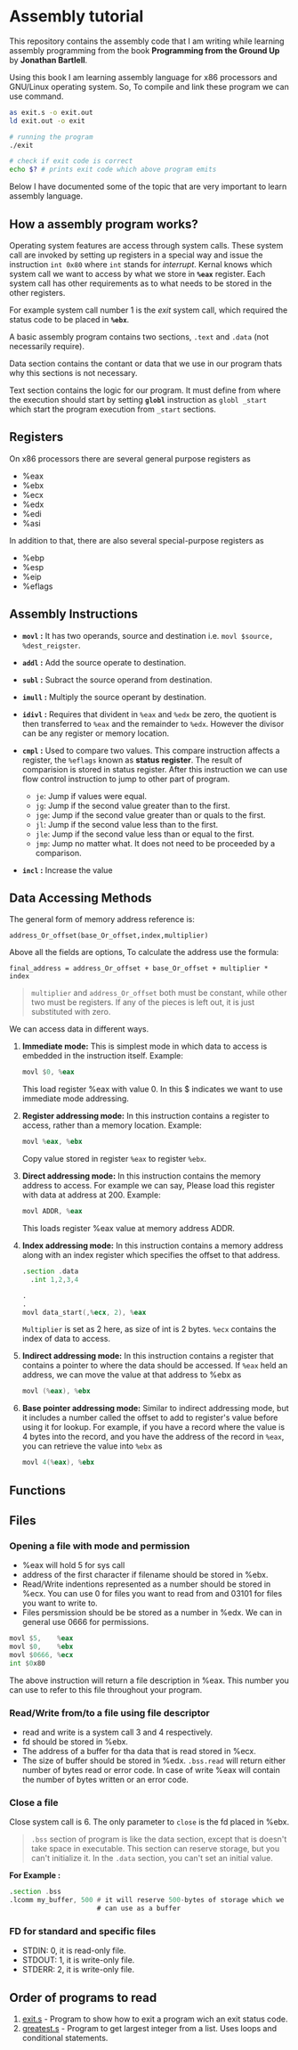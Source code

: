 # Assembly tutorial

This repository contains the assembly code that I am writing while learning assembly programming from the book **Programming from the Ground Up** by **Jonathan Bartlell**.

Using this book I am learning assembly language for x86 processors and GNU/Linux operating system. So, To compile and link these program we can use command.

```bash
as exit.s -o exit.out
ld exit.out -o exit

# running the program
./exit

# check if exit code is correct
echo $? # prints exit code which above program emits
```

Below I have documented some of the topic that are very important to learn assembly language.

## How a assembly program works?

Operating system features are access through system calls. These system call are invoked by setting up registers in a special way and issue the instruction `int 0x80` where `int` stands for _interrupt_. Kernal knows which system call we want to access by what we store in __`%eax`__ register. Each system call has other requirements as to what needs to be stored in the other registers.

For example system call number 1 is the _exit_ system call, which required the status code to be placed in __`%ebx`__.

A basic assembly program contains two sections, `.text` and `.data` (not necessarily require).

Data section contains the contant or data that we use in our program thats why this sections is not necessary. 

Text section contains the logic for our program. It must define from where the execution should start by setting __`globl`__ instruction as `globl _start` which start the program execution from `_start` sections.

## Registers

On x86 processors there are several general purpose registers as

- %eax
- %ebx
- %ecx
- %edx
- %edi
- %asi

In addition to that, there are also several special-purpose registers as

- %ebp
- %esp
- %eip
- %eflags

## Assembly Instructions

- __`movl` :__ It has two operands, source and destination i.e. `movl $source, %dest_reigster`.

- __`addl` :__ Add the source operate to destination.

- __`subl` :__ Subract the source operand from destination.

- __`imull` :__ Multiply the source operant by destination.

- __`idivl` :__ Requires that divident in `%eax` and `%edx` be zero, the quotient is then transferred to `%eax` and the remainder to `%edx`. However the divisor can be any register or memory location.

- __`cmpl` :__ Used to compare two values. This compare instruction affects a register, the `%eflags` known as __status register__. The result of comparision is stored in status register. After this instruction we can use flow control instruction to jump to other part of program.
  * `je`: Jump if values were equal.
  * `jg`: Jump if the second value greater than to the first.
  * `jge`: Jump if the second value greater than or quals to the first.
  * `jl`: Jump if the second value less than to the first.
  * `jle`: Jump if the second value less than or equal to the first.
  * `jmp`: Jump no matter what. It does not need to be proceeded by a comparison.
 
- __`incl` :__ Increase the value 

## Data Accessing Methods

The general form of memory address reference is:

`address_Or_offset(base_Or_offset,index,multiplier)`

Above all the fields are options, To calculate the address use the formula:

`final_address = address_Or_offset + base_Or_offset + multiplier * index`

> `multiplier` and `address_Or_offset` both must be constant, while other two must be registers. If any of the pieces is left out, it is just substituted with zero.

We can access data in different ways.

1. __Immediate mode:__ This is simplest mode in which data to access is embedded in the instruction itself. Example: 
   ```asm
   movl $0, %eax
   ```

   This load register %eax with value 0. In this $ indicates we want to use immediate mode addressing.

1. __Register addressing mode:__ In this instruction contains a register to access, rather than a memory location. Example:
   ```asm
   movl %eax, %ebx
   ```

   Copy value stored in register `%eax` to register `%ebx`.

1. __Direct addressing mode:__ In this instruction contains the memory address to access. For example we can say, Please load this register with data at address at 200. Example:
   ```asm
   movl ADDR, %eax
   ```

   This loads register %eax value at memory address ADDR.

1. __Index addressing mode:__ In this instruction contains a memory address along with an index register which specifies the offset to that address.
   ```asm
   .section .data
     .int 1,2,3,4

   .
   .
   movl data_start(,%ecx, 2), %eax
   ```

   `Multiplier` is set as 2 here, as size of int is 2 bytes. `%ecx` contains the index of data to access.

1. __Indirect addressing mode:__ In this instruction contains a register that contains a pointer to where the data should be accessed. If `%eax` held an address, we can move the value at that address to %ebx as
   ```asm
   movl (%eax), %ebx
   ```

1. __Base pointer addressing mode:__ Similar to indirect addressing mode, but it includes a number called the offset to add to register's value before using it for lookup. For example, if you have a record where the value is 4 bytes into the record, and you have the address of the record in `%eax`, you can retrieve the value into `%ebx` as
   ```asm
   movl 4(%eax), %ebx
   ```

## Functions

## Files

### Opening a file with mode and permission

- %eax will hold 5 for sys call
- address of the first character if filename should be stored in %ebx.
- Read/Write indentions represented as a number should be stored in %ecx. You can use 0 for files you want to read from and 03101 for files you want to write to.
- Files persmission should be be stored as a number in %edx. We can in general use 0666 for permissions.

```asm
movl $5,    %eax
movl $0,    %ebx
movl $0666, %ecx
int $0x80
```

The above instruction will return a file description in %eax. This number you can use to refer to this file throughout your program.


### Read/Write from/to a file using file descriptor

- read and write is a system call 3 and 4 respectively.
- fd should be stored in %ebx.
- The address of a buffer for tha data that is read stored in %ecx.
- The size of buffer should be stored in %edx. `.bss.read` will return either number of bytes read or error code. In case of write %eax will contain the number of bytes written or an error code.

### Close a file

Close system call is 6. The only parameter to `close` is the fd placed in %ebx.

> `.bss` section of program is like the data section, except that is doesn't take space in executable. This section can reserve storage, but you can't initialize it. In the `.data` section, you can't set an initial value.

__For Example :__

```asm
.section .bss
.lcomm my_buffer, 500 # it will reserve 500-bytes of storage which we
                      # can use as a buffer
```

### FD for standard and specific files

- STDIN:  0, it is read-only file.
- STDOUT: 1, it is write-only file.
- STDERR: 2, it is write-only file.

## Order of programs to read

1. [exit.s](exit.s) - Program to show how to exit a program wich an exit status code.
2. [greatest.s](greatest.s) - Program to get largest integer from a list. Uses loops and conditional statements.
